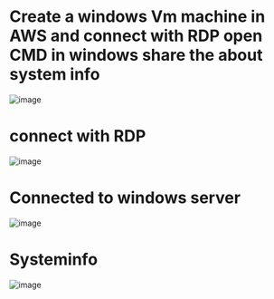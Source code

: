 # Create a windows Vm machine in AWS and connect with RDP open CMD in windows share the about system info

![image](https://github.com/ArpanaM/Guvi_tasks/assets/68733492/0f4bcd40-9579-446c-8f3c-9cde819d3a5f)

# connect with RDP

![image](https://github.com/ArpanaM/Guvi_tasks/assets/68733492/ecadf7bc-0978-4221-8a17-1e97402eda8e)

# Connected to windows server

![image](https://github.com/ArpanaM/Guvi_tasks/assets/68733492/4e9f9522-3227-45af-89b2-5d6fd4a7a259)

# Systeminfo

![image](https://github.com/ArpanaM/Guvi_tasks/assets/68733492/c0ef840c-e979-457c-8d4f-01f119a368f4)









